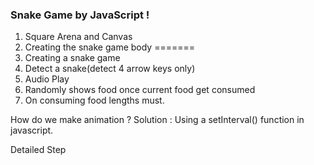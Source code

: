 ### Snake Game by JavaScript !

1. Square Arena and Canvas
2. Creating the snake game body
=======
2. Creating a snake game
3. Detect a snake(detect 4 arrow keys only)
4. Audio Play
5. Randomly shows food once current food get consumed
6. On consuming food lengths must.

How do we make animation ?
Solution : Using a setInterval() function in javascript.

Detailed Step
